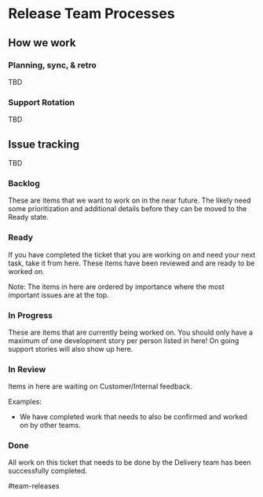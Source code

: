# Release Team Processes

## How we work

### Planning, sync, & retro

TBD

### Support Rotation

TBD

## Issue tracking

TBD

### Backlog

These are items that we want to work on in the near future. The likely need some prioritization and additional details before they can be moved to the Ready state.

### Ready

If you have completed the ticket that you are working on and need your next task, take it from here. These items have been reviewed and are ready to be worked on.

Note: The items in here are ordered by importance where the most important issues are at the top.

### In Progress

These are items that are currently being worked on. You should only have a maximum of one development story per person listed in here! On going support stories will also show up here.

### In Review

Items in here are waiting on Customer/Internal feedback.

Examples:

- We have completed work that needs to also be confirmed and worked on by other teams.

### Done

All work on this ticket that needs to be done by the Delivery team has been successfully completed.

#team-releases
